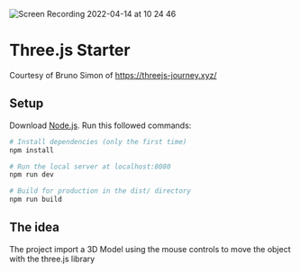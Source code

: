 ![Screen Recording 2022-04-14 at 10 24 46](https://user-images.githubusercontent.com/902918/163402221-400b7acd-258c-4f90-8354-f5da25504051.gif)

# Three.js Starter
Courtesy of Bruno Simon of https://threejs-journey.xyz/

## Setup

Download [Node.js](https://nodejs.org/en/download/).
Run this followed commands:

```bash
# Install dependencies (only the first time)
npm install

# Run the local server at localhost:8080
npm run dev

# Build for production in the dist/ directory
npm run build
```

## The idea

The project import a 3D Model using the mouse controls to move the object with the three.js library
